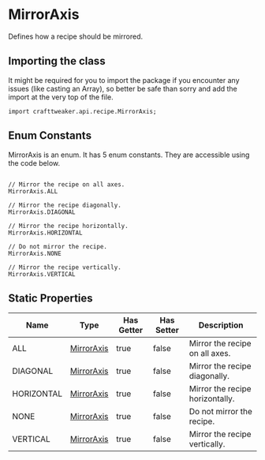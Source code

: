 # MirrorAxis

Defines how a recipe should be mirrored.

## Importing the class

It might be required for you to import the package if you encounter any issues (like casting an Array), so better be safe than sorry and add the import at the very top of the file.
```zenscript
import crafttweaker.api.recipe.MirrorAxis;
```


## Enum Constants

MirrorAxis is an enum. It has 5 enum constants. They are accessible using the code below.

```zenscript

// Mirror the recipe on all axes.
MirrorAxis.ALL

// Mirror the recipe diagonally.
MirrorAxis.DIAGONAL

// Mirror the recipe horizontally.
MirrorAxis.HORIZONTAL

// Do not mirror the recipe.
MirrorAxis.NONE

// Mirror the recipe vertically.
MirrorAxis.VERTICAL
```
## Static Properties

| Name | Type | Has Getter | Has Setter | Description |
|------|------|------------|------------|-------------|
| ALL | [MirrorAxis](/vanilla/api/recipe/MirrorAxis) | true | false | Mirror the recipe on all axes. |
| DIAGONAL | [MirrorAxis](/vanilla/api/recipe/MirrorAxis) | true | false | Mirror the recipe diagonally. |
| HORIZONTAL | [MirrorAxis](/vanilla/api/recipe/MirrorAxis) | true | false | Mirror the recipe horizontally. |
| NONE | [MirrorAxis](/vanilla/api/recipe/MirrorAxis) | true | false | Do not mirror the recipe. |
| VERTICAL | [MirrorAxis](/vanilla/api/recipe/MirrorAxis) | true | false | Mirror the recipe vertically. |

